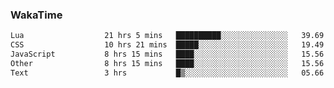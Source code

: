 ### WakaTime

<!--START_SECTION:waka-->

```txt
Lua                  21 hrs 5 mins   ██████████░░░░░░░░░░░░░░░   39.69 %
CSS                  10 hrs 21 mins  █████░░░░░░░░░░░░░░░░░░░░   19.49 %
JavaScript           8 hrs 15 mins   ████░░░░░░░░░░░░░░░░░░░░░   15.56 %
Other                8 hrs 15 mins   ████░░░░░░░░░░░░░░░░░░░░░   15.56 %
Text                 3 hrs           █▒░░░░░░░░░░░░░░░░░░░░░░░   05.66 %
```

<!--END_SECTION:waka-->

